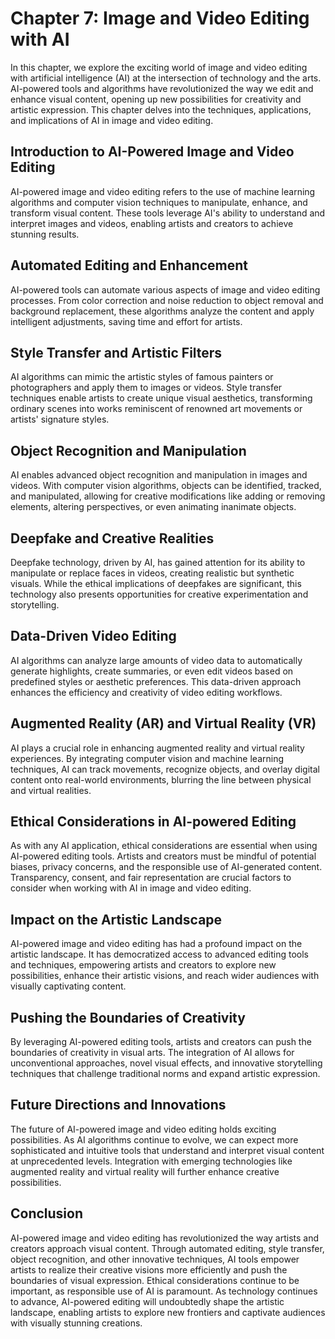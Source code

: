 Chapter 7: Image and Video Editing with AI
==========================================

In this chapter, we explore the exciting world of image and video editing with artificial intelligence (AI) at the intersection of technology and the arts. AI-powered tools and algorithms have revolutionized the way we edit and enhance visual content, opening up new possibilities for creativity and artistic expression. This chapter delves into the techniques, applications, and implications of AI in image and video editing.

Introduction to AI-Powered Image and Video Editing
--------------------------------------------------

AI-powered image and video editing refers to the use of machine learning algorithms and computer vision techniques to manipulate, enhance, and transform visual content. These tools leverage AI's ability to understand and interpret images and videos, enabling artists and creators to achieve stunning results.

Automated Editing and Enhancement
---------------------------------

AI-powered tools can automate various aspects of image and video editing processes. From color correction and noise reduction to object removal and background replacement, these algorithms analyze the content and apply intelligent adjustments, saving time and effort for artists.

Style Transfer and Artistic Filters
-----------------------------------

AI algorithms can mimic the artistic styles of famous painters or photographers and apply them to images or videos. Style transfer techniques enable artists to create unique visual aesthetics, transforming ordinary scenes into works reminiscent of renowned art movements or artists' signature styles.

Object Recognition and Manipulation
-----------------------------------

AI enables advanced object recognition and manipulation in images and videos. With computer vision algorithms, objects can be identified, tracked, and manipulated, allowing for creative modifications like adding or removing elements, altering perspectives, or even animating inanimate objects.

Deepfake and Creative Realities
-------------------------------

Deepfake technology, driven by AI, has gained attention for its ability to manipulate or replace faces in videos, creating realistic but synthetic visuals. While the ethical implications of deepfakes are significant, this technology also presents opportunities for creative experimentation and storytelling.

Data-Driven Video Editing
-------------------------

AI algorithms can analyze large amounts of video data to automatically generate highlights, create summaries, or even edit videos based on predefined styles or aesthetic preferences. This data-driven approach enhances the efficiency and creativity of video editing workflows.

Augmented Reality (AR) and Virtual Reality (VR)
-----------------------------------------------

AI plays a crucial role in enhancing augmented reality and virtual reality experiences. By integrating computer vision and machine learning techniques, AI can track movements, recognize objects, and overlay digital content onto real-world environments, blurring the line between physical and virtual realities.

Ethical Considerations in AI-powered Editing
--------------------------------------------

As with any AI application, ethical considerations are essential when using AI-powered editing tools. Artists and creators must be mindful of potential biases, privacy concerns, and the responsible use of AI-generated content. Transparency, consent, and fair representation are crucial factors to consider when working with AI in image and video editing.

Impact on the Artistic Landscape
--------------------------------

AI-powered image and video editing has had a profound impact on the artistic landscape. It has democratized access to advanced editing tools and techniques, empowering artists and creators to explore new possibilities, enhance their artistic visions, and reach wider audiences with visually captivating content.

Pushing the Boundaries of Creativity
------------------------------------

By leveraging AI-powered editing tools, artists and creators can push the boundaries of creativity in visual arts. The integration of AI allows for unconventional approaches, novel visual effects, and innovative storytelling techniques that challenge traditional norms and expand artistic expression.

Future Directions and Innovations
---------------------------------

The future of AI-powered image and video editing holds exciting possibilities. As AI algorithms continue to evolve, we can expect more sophisticated and intuitive tools that understand and interpret visual content at unprecedented levels. Integration with emerging technologies like augmented reality and virtual reality will further enhance creative possibilities.

Conclusion
----------

AI-powered image and video editing has revolutionized the way artists and creators approach visual content. Through automated editing, style transfer, object recognition, and other innovative techniques, AI tools empower artists to realize their creative visions more efficiently and push the boundaries of visual expression. Ethical considerations continue to be important, as responsible use of AI is paramount. As technology continues to advance, AI-powered editing will undoubtedly shape the artistic landscape, enabling artists to explore new frontiers and captivate audiences with visually stunning creations.
